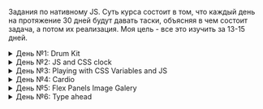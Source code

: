 Задания по нативному JS. Суть курса состоит в том, что каждый день на протяжение 30 дней будут давать таски, объясняя в чем состоит задача, а потом их реализация. Моя цель - все это изучить за 13-15 дней. 

<details> 

<summary>День №1: Drum Kit</summary>

- Работать с аудио (сделать логику для воспроизведение и остановки звуков)
- Научится обращаться к data-key и key-kode => [data-key="${event.keyCode}"]
- Добавить анимацию при клике и отключить его через некоторое время

<img src='./assets/01.PNG'>

</details>


<details>

<summary> День №2: JS and CSS clock </summary>

- Сделать так, чтобы настенные часы, а именно стрелки были направлены на 12 часов дня в CSS
- В Js прописать логику движение часов по часовой стрелке. 

<img src='./assets/02.PNG'>

</details>



<details>
<summary>День №3: Playing with CSS Variables and JS</summary>

- Научиться пользоваться переменными в CSS, и понять как они работают
- Написать логику в JS - для насыщенности, размытости и отступа.

<img src='./assets/03.PNG'>

</details>


<details>
<summary>День №4: Cardio</summary>

- Решение задач по методам массивов: .filter(); .map(); .sort(); .reduce();  .findIndex(); .some(); .every(); .find(). Данные задачи расчитаны на два дня
- Работа с консолью, узнать пару интересных фитчей: .log(), .warn(), .error(), .table(), .info(), .dir(), .clear(), count()
- Поверхностное копирование и ссылка на объект, массив и т.д.

</details>


<details>
<summary>День №5: Flex Panels Image Galery</summary>

- Необходимо научится (вспомнить) взаимодействовать с флексбоксом
- Изучить псевдоклассы .first-child, а также .last-child
- Необходимо написать логику в JS - для анимации открытие одной (и всех) из картинок

<img src='./assets/04.PNG'>

</details>

<details>
<summary>День №6: Type ahead</summary>

- Запросы на сервер через fetch ... then
- Реализация новых методов: .push(), .match(), replace(), toString(), join(), new RegExp
- Необходимо реализовать логику по совпадению слов, чтобы не было повтора
- Необходимо поработать с инпутом в js, чтобы при поиски он добавлял старые стили по поиску

<img src='./assets/05.PNG'>

</details>

